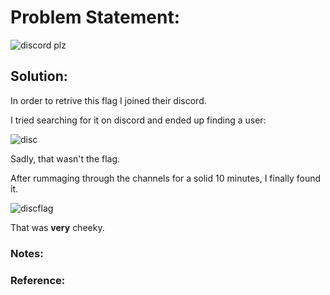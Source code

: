 # Problem Statement:
![discord plz](https://user-images.githubusercontent.com/53595853/133965186-9c765323-7e88-4ce9-b750-eda64a959d77.png)

## Solution:
In order to retrive this flag I joined their discord.

I tried searching for it on discord and ended up finding a user:

![disc](https://user-images.githubusercontent.com/53595853/133965709-9ae3bdb8-013e-4f81-9307-f7b35de3ba31.png)

Sadly, that wasn't the flag.

After rummaging through the channels for a solid 10 minutes, I finally found it.

![discflag](https://user-images.githubusercontent.com/53595853/133966222-405f29ab-de9f-428c-81fc-404c2a814f03.png)

That was **very** cheeky.

### Notes:
### Reference:
